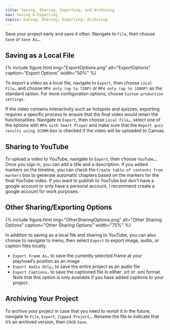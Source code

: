 ```yaml
---
title: Saving, Sharing, Exporting, and Archiving
nav: Saving & Exporting
topics: Saving; Sharing; Exporting; Archiving
---
```


Save your project early and save it often. Navigate to `File`, then choose `Save` or `Save As…`.

## Saving as a Local File

{% include figure.html img="ExportOptions.png" alt="ExportOptions" caption="Export Options" width="50%" %}

To export a video as a local file, navigate to `Export`, then choose `Local File…` and choose `MP4 only (up to 720P)` or `MP4 only (up to 1080P)` as the standard option. For more configuration options, choose `Custom production settings`.

If the video contains interactivity such as hotspots and quizzes, exporting requires a specific process to ensure that the final video would retain the functionalities. Navigate to `Export`, then choose `Local File…`, select one of the options with `MP4 with Smart Player` and make sure that the `Report quiz results using SCORM` box is checked if the video will be uploaded to Canvas.

## Sharing to YouTube
To upload a video to YouTube, navigate to `Export`, then choose `YouTube…`. Once you sign in, you can add a title and a description. If you added markers on the timeline, you can check the `Create table of contents from markers` box to generate automatic chapters based on the markers for the final YouTube video. If you want to publish to YouTube but don't have a google account or only have a personal account, I recommend create a google account for work purposes.

## Other Sharing/Exporting Options

{% include figure.html img="OtherSharingOptions.png" alt="Other Sharing Options" caption="Other Sharing Options" width="75%" %}

In addition to saving as a local file and sharing to YouTube, you can also choose to navigate to menu, then select `Export` to export image, audio, or caption files locally. 
-	`Export Frame As…` to save the currently selected frame at your playhead’s position as an image
-	`Export Audio Only…` to save the entire project as an audio file
-	`Export Captions…` to save the captioned file in either .srt or .smi format. Note that this option is only available if you have added captions to your project. 

## Archiving Your Project
To archive your project in case that you need to revisit it in the future, navigate to `File`, `Export`, `Zipped Project…`. Rename the file to indicate that it’s an archived version, then click `Save`.

